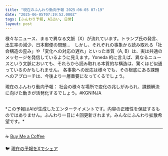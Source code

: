 ```yaml
---
title: "現在のふんわり動向予報 2025-06-05 07:19"
date: "2025-06-05T07:19:52.000Z"
tags: [ふんわり予報, AI占い, 日常]
layout: post
---
```


様々なニュース、まるで異なる文脈（X）が流れています。トランプ氏の発言、出生率の減少、日本郵便の問題…　しかし、それぞれの事象から読み取れる「社会構造の歪み」や「変化への対応の遅れ」といった本質（A, B）は、実は共通のメッセージを発信しているように見えます。Yoneda 的に言えば、異なるニュースという文脈においても、それらから読み取れる本質的な構造は、驚くほど似通っているのかもしれません。  各事象への反応は様々でも、その根底にある課題へのアプローチは、今後より一層重要になってくるでしょう。


現在のふんわり動向予報：
社会の様々な場所で変化の兆しがみられ、課題解決に向けた動きが活発化するでしょう。#KGNINJA

<br>
*この予報はAIが生成したエンターテイメントです。内容の正確性を保証するものではありません。ふんわり一日に４回更新されます。みんなにふんわり拡散希望です。*

---
☕️ [Buy Me a Coffee](https://www.buymeacoffee.com/kgninja)

🐦 [現在の予報をXでシェア](https://twitter.com/intent/tweet?text=%E7%8F%BE%E5%9C%A8%E3%81%AE%E3%81%B5%E3%82%93%E3%82%8F%E3%82%8A%E4%BA%88%E5%A0%B1%3A%20%E3%80%8C%E6%A7%98%E3%80%85%E3%81%AA%E3%83%8B%E3%83%A5%E3%83%BC%E3%82%B9%E3%80%81%E3%81%BE%E3%82%8B%E3%81%A7%E7%95%B0%E3%81%AA%E3%82%8B%E6%96%87%E8%84%88%EF%BC%88X%EF%BC%89%E3%81%8C%E6%B5%81%E3%82%8C%E3%81%A6%E3%81%84%E3%81%BE%E3%81%99%E3%80%82%E3%80%8D%23KGNINJA%20%E7%B6%9A%E3%81%8D%E3%81%AF%E3%83%96%E3%83%AD%E3%82%B0%E3%81%A7%EF%BC%81%F0%9F%91%87&url=https%3A%2F%2Fkg-ninja.github.io%2FFunwariyoso%2F)
